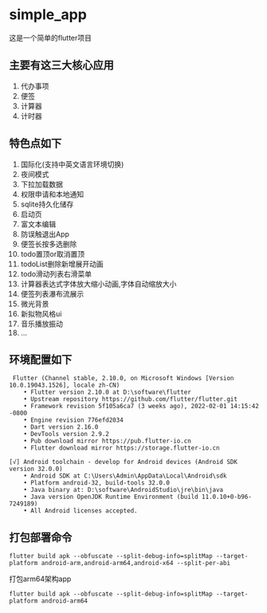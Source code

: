 # simple_app

这是一个简单的flutter项目

## 主要有这三大核心应用
  1. 代办事项
  2. 便签
  3. 计算器
  4. 计时器

## 特色点如下

1. 国际化(支持中英文语言环境切换)
2. 夜间模式
3. 下拉加载数据
4. 权限申请和本地通知
5. sqlite持久化储存
6. 启动页
7. 富文本编辑
8. 防误触退出App
9. 便签长按多选删除
10. todo置顶or取消置顶
11. todoList删除新增展开动画
12. todo滑动列表右滑菜单
13. 计算器表达式字体放大缩小动画,字体自动缩放大小
14. 便签列表瀑布流展示
15. 微光背景
16. 新拟物风格ui
17. 音乐播放振动
18. ...

## 环境配置如下

```
 Flutter (Channel stable, 2.10.0, on Microsoft Windows [Version 10.0.19043.1526], locale zh-CN)
    • Flutter version 2.10.0 at D:\software\flutter
    • Upstream repository https://github.com/flutter/flutter.git
    • Framework revision 5f105a6ca7 (3 weeks ago), 2022-02-01 14:15:42 -0800
    • Engine revision 776efd2034
    • Dart version 2.16.0
    • DevTools version 2.9.2
    • Pub download mirror https://pub.flutter-io.cn
    • Flutter download mirror https://storage.flutter-io.cn

[√] Android toolchain - develop for Android devices (Android SDK version 32.0.0)
    • Android SDK at C:\Users\Admin\AppData\Local\Android\sdk
    • Platform android-32, build-tools 32.0.0
    • Java binary at: D:\software\AndroidStudio\jre\bin\java
    • Java version OpenJDK Runtime Environment (build 11.0.10+0-b96-7249189)
    • All Android licenses accepted.
```



## 打包部署命令
```shell
flutter build apk --obfuscate --split-debug-info=splitMap --target-platform android-arm,android-arm64,android-x64 --split-per-abi
```
打包arm64架构app
```
flutter build apk --obfuscate --split-debug-info=splitMap --target-platform android-arm64
```
